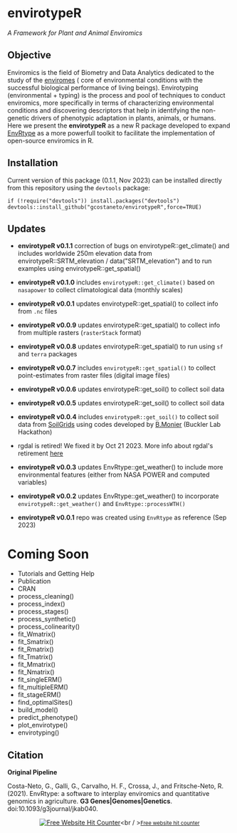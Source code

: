 # envirotypeR
*A Framework for Plant and Animal Enviromics*


## Objective

Enviromics is the field of Biometry and Data Analytics dedicated to the study of the [enviromes](https://en.wikipedia.org/wiki/Envirome) ( core of environmental conditions with the successful biological performance of living beings).
Envirotyping (environmental + typing) is the process and pool of techniques to conduct enviromics, more specifically in terms of characterizing environmental conditions and discovering descriptors that help in identifying the non-genetic drivers of phenotypic adaptation in plants, animals, or humans. Here we present the **envirotypeR** as a new R package developed to expand [EnvRtype](https://github.com/allogamous/EnvRtype) as a more powerfull toolkit to facilitate the implementation of open-source enviromics in R.

## Installation 

Current version of this package (0.1.1, Nov 2023)  can be installed directly from this repository
using the `devtools` package:

```
if (!require("devtools")) install.packages("devtools")
devtools::install_github("gcostaneto/envirotypeR",force=TRUE)
```

## Updates

* **envirotypeR v0.1.1**  correction of bugs on envirotypeR::get_climate() and includes worldwide 250m elevation data from envirotypeR::SRTM_elevation / data("SRTM_elevation") and to run examples using envirotypeR::get_spatial()
  
* **envirotypeR v0.1.0** includes `envirotypeR::get_climate()` based on `nasapower` to collect climatological data (monthly scales)
  
* **envirotypeR v0.0.1** updates envirotypeR::get_spatial() to collect info from `.nc` files
  
* **envirotypeR v0.0.9** updates envirotypeR::get_spatial() to collect info from multiple rasters (`rasterStack` format)
 
* **envirotypeR v0.0.8** updates envirotypeR::get_spatial() to run using `sf` and `terra` packages
  
* **envirotypeR v0.0.7** includes `envirotypeR::get_spatial()` to collect point-estimates from raster files (digital image files)
  
* **envirotypeR v0.0.6** updates envirotypeR::get_soil() to collect soil data
  
* **envirotypeR v0.0.5** updates envirotypeR::get_soil() to collect soil data
  
* **envirotypeR v0.0.4** includes `envirotypeR::get_soil()` to collect soil data from [SoilGrids](https://soilgrids.org/) using codes developed by [B.Monier](https://github.com/btmonier) (Buckler Lab Hackathon)
  
* rgdal is retired! We fixed it by Oct 21 2023. More info about rgdal's retirement [here](https://r-spatial.org/r/2022/04/12/evolution.html)

* **envirotypeR v0.0.3** updates EnvRtype::get_weather() to include more environmental features (either from NASA POWER and computed variables)

* **envirotypeR v0.0.2** updates EnvRtype::get_weather() to incorporate `envirotypeR::get_weather()` and `EnvRtype::processWTH()`

* **envirotypeR v0.0.1** repo was created using `EnvRtype` as reference (Sep 2023)


# Coming Soon

* Tutorials and Getting Help
* Publication
* CRAN
* process_cleaning()
* process_index()
* process_stages() 
* process_synthetic() 
* process_colinearity()
* fit_Wmatrix()
* fit_Smatrix() 
* fit_Rmatrix()
* fit_Tmatrix() 
* fit_Mmatrix() 
* fit_Nmatrix() 
* fit_singleERM()
* fit_multipleERM()
* fit_stageERM()
* find_optimalSites()
* build_model() 
* predict_phenotype()
* plot_envirotype()
* envirotyping()


## Citation

**Original Pipeline**

Costa-Neto, G., Galli, G., Carvalho, H. F., Crossa, J., and Fritsche-Neto, R. (2021). EnvRtype: a software to interplay enviromics and quantitative genomics in agriculture. **G3 Genes|Genomes|Genetics**. doi:10.1093/g3journal/jkab040.


<div align='center'>
  
<a href='https://www.free-website-hit-counter.com'><img src='https://www.free-website-hit-counter.com/c.php?d=9&id=159092&s=1' border='0' alt='Free Website Hit Counter'></a><br / ><small><a href='https://www.free-website-hit-counter.com' title="Free Website Hit Counter">Free website hit counter</a></small>

</div>


